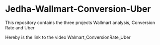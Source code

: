 # Jedha-Wallmart-Conversion-Uber

This repository contains the three projects Wallmart analysis, Conversion Rate and Uber

Hereby is the link to the video Walmart_ConversionRate_Uber
